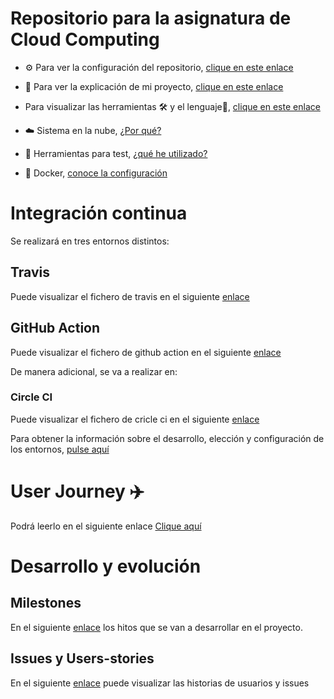 # Repositorio para la asignatura de Cloud Computing
- ⚙️ Para ver la configuración del repositorio, [clique en este enlace](doc/configuración.md)

- 📔 Para ver la explicación de mi proyecto, [clique en este enlace](doc/explicacionProyecto.md)

- Para visualizar las herramientas 🛠️ y el lenguaje🐍, [clique en este enlace](doc/herramientasYLenguaje.md)
- ☁️ Sistema en la nube, [¿Por qué?](doc/sistemaNube.md)

- 🦠 Herramientas para test, [¿qué he utilizado?](doc/test.md)

- 🐋 Docker, [conoce la configuración](doc/docker.md)

# Integración continua

Se realizará en tres entornos distintos:
## Travis
Puede visualizar el fichero de travis en el siguiente [enlace](.travis.yml)

## GitHub Action
Puede visualizar el fichero de github action en el siguiente [enlace](.github/workflows/test_InCon.yml)

De manera adicional, se va a realizar en:
### Circle CI
Puede visualizar el fichero de cricle ci en el siguiente [enlace](.circleci/config.yml)

Para obtener la información sobre el desarrollo, elección y configuración de los entornos, [pulse aquí](doc/ci.md)

# User Journey ✈️
Podrá leerlo en el siguiente enlace [Clique aquí](https://github.com/jcgq/MII_CC_UGR/wiki)

# Desarrollo y evolución
## Milestones
En el siguiente [enlace](https://github.com/jcgq/MII_CC_UGR/milestones) los hitos que se van a desarrollar en el proyecto.

## Issues y Users-stories
En el siguiente [enlace](https://github.com/jcgq/MII_CC_UGR/issues) puede visualizar las historias de usuarios y issues